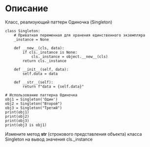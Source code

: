 # Описание
Класс, реализующий паттерн Одиночка (Singleton)
```
class Singleton:
    # Приватная переменная для хранения единственного экземпляра
    _instance = None

    def __new__(cls, data):
        if cls._instance is None:
            cls._instance = object.__new__(cls)
        return cls._instance

    def __init__(self, data):
        self.data = data

    def __str__(self):
        return f"data = {self.data}"

# Использование паттерна Одиночка
obj1 = Singleton('Один')
obj2 = Singleton("Второй")
obj3 = Singleton("Третий")
print(obj1)
print(obj2)
print(obj3)
print(obj3 is obj1)
```
Измените метод __str__ (строкового представления объекта) класса Singleton на вывод значения cls._instance
